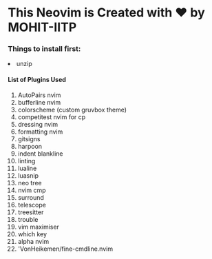 <h1>This Neovim is Created with ❤️ by MOHIT-IITP</h1>
<h3>Things to install first:</h3>
<li>unzip</li>
<h4>List of Plugins Used </h4>
<ol>
  <li>AutoPairs nvim</li>
  <li>bufferline nvim</li>
  <li>colorscheme (custom gruvbox theme)</li>
  <li>competitest nvim for cp</li>
  <li>dressing nvim</li>
  <li>formatting nvim</li>
  <li>gitsigns</li>
  <li>harpoon</li>
  <li>indent blankline </li>
  <li>linting </li>
  <li>lualine</li>
  <li>luasnip</li>
  <li>neo tree</li>
  <li>nvim cmp</li>
  <li>surround</li>
  <li>telescope</li>
  <li>treesitter</li>
  <li>trouble</li>
  <li>vim maximiser</li>
  <li>which key</li>
  <li>alpha nvim</li>
  <li>'VonHeikemen/fine-cmdline.nvim</li>
  
</ol>
